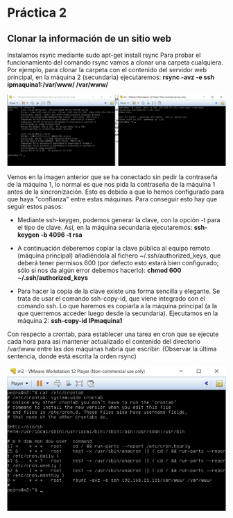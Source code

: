 # Práctica 2
## Clonar la información de un sitio web

Instalamos rsync mediante sudo apt-get install rsync
Para probar el funcionamiento del comando rsync vamos a clonar una carpeta cualquiera. Por
ejemplo, para clonar la carpeta con el contenido del servidor web principal, en la
máquina 2 (secundaria) ejecutaremos:
  **rsync -avz -e ssh ipmaquina1:/var/www/ /var/www/**

![img](https://github.com/Jovalga/SWAP/blob/master/Imagenes/p2-1.jpg)


Vemos en la imagen anterior que se ha conectado sin pedir la contraseña de la máquina 1,
lo normal es que nos pida la contraseña de la máquina 1 antes de la sincronización.
Esto es debido a que lo hemos configurado para que haya "confianza" entre estas máquinas.
Para conseguir esto hay que seguir estos pasos:

- Mediante ssh-keygen, podemos generar la clave, con la opción -t para el tipo de clave.
  Así, en la máquina secundaria ejecutaremos:
    **ssh-keygen -b 4096 -t rsa**
    
- A continuación deberemos copiar la clave pública al equipo remoto (máquina principal)
  añadiéndola al fichero ~/.ssh/authorized_keys, que deberá tener permisos 600 (por
  defecto esto estará bien configurado; sólo si nos da algún error debemos hacerlo):
     **chmod 600 ~/.ssh/authorized_keys**
  
- Para hacer la copia de la clave existe una forma sencilla y elegante. Se trata de usar el
  comando ssh-copy-id, que viene integrado con el comando ssh. Lo que haremos es
  copiarla a la máquina principal (a la que querremos acceder luego desde la
  secundaria). Ejecutamos en la máquina 2:
    **ssh-copy-id IPmaquina1**
    
    
        
Con respecto a crontab, para establecer una tarea en cron que se ejecute cada hora para así mantener
actualizado el contenido del directorio /var/www entre las dos máquinas habría que escribir:
(Observar la última sentencia, donde está escrita la orden rsync)

![img](https://github.com/Jovalga/SWAP/blob/master/Imagenes/p2-2.jpg)

  
